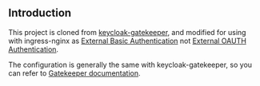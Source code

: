## Introduction

This project is cloned from [keycloak-gatekeeper](https://github.com/keycloak/keycloak-gatekeeper), and modified for using with ingress-nginx as [External Basic Authentication](https://kubernetes.github.io/ingress-nginx/examples/auth/external-auth/) not [External OAUTH Authentication](https://kubernetes.github.io/ingress-nginx/examples/auth/oauth-external-auth/).

The configuration is generally the same with keycloak-gatekeeper, so you can refer to [Gatekeeper documentation](https://www.keycloak.org/docs/latest/securing_apps/index.html#_keycloak_generic_adapter).
